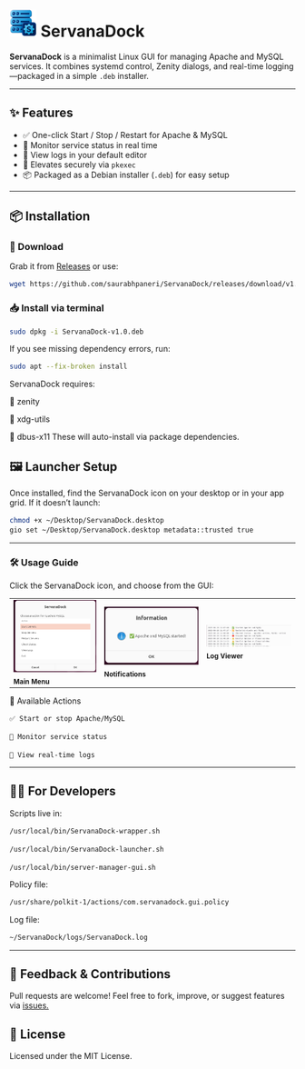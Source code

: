 # <img src="https://raw.githubusercontent.com/saurabhpaneri/ServanaDock/main/ServanaDock.png" width="48"> ServanaDock

**ServanaDock** is a minimalist Linux GUI for managing Apache and MySQL services. It combines systemd control, Zenity dialogs, and real-time logging—packaged in a simple `.deb` installer.

---

## ✨ Features

- ✅ One-click Start / Stop / Restart for Apache & MySQL  
- 📡 Monitor service status in real time  
- 📜 View logs in your default editor  
- 🔐 Elevates securely via `pkexec`  
- 📦 Packaged as a Debian installer (`.deb`) for easy setup  

---

## 📦 Installation

### 🧲 Download

Grab it from [Releases](https://github.com/saurabhpaneri/ServanaDock/releases) or use:

```bash
wget https://github.com/saurabhpaneri/ServanaDock/releases/download/v1.0/ServanaDock-v1.0.deb

```

### 📥 Install via terminal
```bash
sudo dpkg -i ServanaDock-v1.0.deb
```

If you see missing dependency errors, run:
```bash
sudo apt --fix-broken install
```

ServanaDock requires:

   🔹 zenity

   🔹 xdg-utils

   🔹 dbus-x11 These will auto-install via package dependencies.


## 🖼️ Launcher Setup

Once installed, find the ServanaDock icon on your desktop or in your app grid. If it doesn’t launch:
```bash
chmod +x ~/Desktop/ServanaDock.desktop
gio set ~/Desktop/ServanaDock.desktop metadata::trusted true
```

----

### 🛠 Usage Guide

Click the ServanaDock icon, and choose from the GUI:

<table> <tr> <td><img src="https://raw.githubusercontent.com/saurabhpaneri/ServanaDock/main/screenshots/sdGUImenu.png" width="260"><br><sub><b>Main Menu</b></sub></td> <td><img src="https://raw.githubusercontent.com/saurabhpaneri/ServanaDock/main/screenshots/sdGUInotification.png" width="260"><br><sub><b>Notifications</b></sub></td> <td><img src="https://raw.githubusercontent.com/saurabhpaneri/ServanaDock/main/screenshots/sdGUIlog.png" width="260"><br><sub><b>Log Viewer</b></sub></td> </tr> </table>

🔹 Available Actions

    ✅ Start or stop Apache/MySQL

    📡 Monitor service status

    📜 View real-time logs

----

## 🧑‍💻 For Developers

Scripts live in:

    /usr/local/bin/ServanaDock-wrapper.sh

    /usr/local/bin/ServanaDock-launcher.sh

    /usr/local/bin/server-manager-gui.sh

Policy file:
```bash
/usr/share/polkit-1/actions/com.servanadock.gui.policy
```
Log file:
```bash
~/ServanaDock/logs/ServanaDock.log
```

---

## 💬 Feedback & Contributions

Pull requests are welcome! Feel free to fork, improve, or suggest features via <a href= "https://github.com/saurabhpaneri/ServanaDock/issues">issues.</a>


## 📜 License

Licensed under the MIT License.
